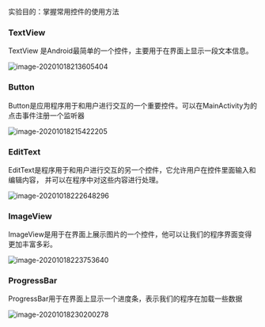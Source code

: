 实验目的：掌握常用控件的使用方法

### TextView

TextView 是Android最简单的一个控件，主要用于在界面上显示一段文本信息。

![image-20201018213605404](https://qiyewuan-1302629736.cos.ap-nanjing.myqcloud.com/img/image-20201018213605404.png)

### Button

Button是应用程序用于和用户进行交互的一个重要控件。可以在MainActivity为的点击事件注册一个监听器

![image-20201018215422205](https://qiyewuan-1302629736.cos.ap-nanjing.myqcloud.com/img/image-20201018215422205.png)

### EditText

EditText是程序用于和用户进行交互的另一个控件，它允许用户在控件里面输入和编辑内容，
并可以在程序中对这些内容进行处理。

![image-20201018222648296](https://qiyewuan-1302629736.cos.ap-nanjing.myqcloud.com/img/image-20201018222648296.png)



### ImageView

ImageView是用于在界面上展示图片的一个控件，他可以让我们的程序界面变得更加丰富多彩。

![image-20201018223753640](https://qiyewuan-1302629736.cos.ap-nanjing.myqcloud.com/img/image-20201018223753640.png)

### ProgressBar

ProgressBar用于在界面上显示一个进度条，表示我们的程序在加载一些数据

![image-20201018230200278](C:/Users/ASUS/AppData/Roaming/Typora/typora-user-images/image-20201018230200278.png)